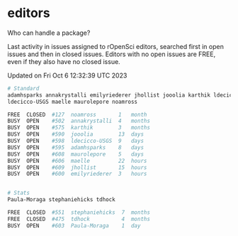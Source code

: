 # editors

Who can handle a package?

Last activity in issues assigned to rOpenSci editors, searched first in open
issues and then in closed issues. Editors with no open issues are FREE, even if
they also have no closed issue.


Updated on Fri Oct 6 12:32:39 UTC 2023

```bash
# Standard
adamhsparks annakrystalli emilyriederer jhollist jooolia karthik ldecicco
ldecicco-USGS maelle maurolepore noamross

FREE  CLOSED  #127  noamross       1   month
BUSY  OPEN    #502  annakrystalli  4   months
BUSY  OPEN    #575  karthik        3   months
BUSY  OPEN    #590  jooolia        13  days
BUSY  OPEN    #598  ldecicco-USGS  9   days
BUSY  OPEN    #595  adamhsparks    8   days
BUSY  OPEN    #608  maurolepore    5   days
BUSY  OPEN    #606  maelle         22  hours
BUSY  OPEN    #609  jhollist       15  hours
BUSY  OPEN    #600  emilyriederer  3   hours


# Stats
Paula-Moraga stephaniehicks tdhock

FREE  CLOSED  #551  stephaniehicks  7  months
FREE  CLOSED  #475  tdhock          4  months
BUSY  OPEN    #603  Paula-Moraga    1  day
```
